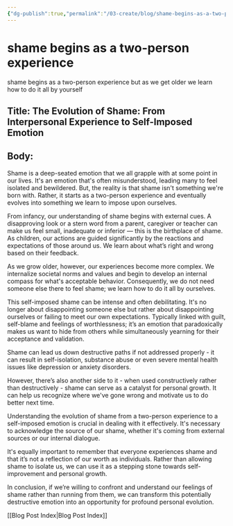 ```yaml
---
{"dg-publish":true,"permalink":"/03-create/blog/shame-begins-as-a-two-person-experience/","tags":["shame","emotional-health"]}
---
```



# shame begins as a two-person experience

shame begins as a two-person experience but as we get older we learn how to do it all by yourself

## Title: The Evolution of Shame: From Interpersonal Experience to Self-Imposed Emotion

## Body:

Shame is a deep-seated emotion that we all grapple with at some point in our lives. It's an emotion that's often misunderstood, leading many to feel isolated and bewildered. But, the reality is that shame isn't something we're born with. Rather, it starts as a two-person experience and eventually evolves into something we learn to impose upon ourselves.

From infancy, our understanding of shame begins with external cues. A disapproving look or a stern word from a parent, caregiver or teacher can make us feel small, inadequate or inferior — this is the birthplace of shame. As children, our actions are guided significantly by the reactions and expectations of those around us. We learn about what’s right and wrong based on their feedback.

As we grow older, however, our experiences become more complex. We internalize societal norms and values and begin to develop an internal compass for what's acceptable behavior. Consequently, we do not need someone else there to feel shame; we learn how to do it all by ourselves.

This self-imposed shame can be intense and often debilitating. It's no longer about disappointing someone else but rather about disappointing ourselves or failing to meet our own expectations. Typically linked with guilt, self-blame and feelings of worthlessness; it’s an emotion that paradoxically makes us want to hide from others while simultaneously yearning for their acceptance and validation.

Shame can lead us down destructive paths if not addressed properly - it can result in self-isolation, substance abuse or even severe mental health issues like depression or anxiety disorders.

However, there’s also another side to it - when used constructively rather than destructively - shame can serve as a catalyst for personal growth. It can help us recognize where we've gone wrong and motivate us to do better next time.

Understanding the evolution of shame from a two-person experience to a self-imposed emotion is crucial in dealing with it effectively. It's necessary to acknowledge the source of our shame, whether it's coming from external sources or our internal dialogue.

It's equally important to remember that everyone experiences shame and that it’s not a reflection of our worth as individuals. Rather than allowing shame to isolate us, we can use it as a stepping stone towards self-improvement and personal growth.

In conclusion, if we’re willing to confront and understand our feelings of shame rather than running from them, we can transform this potentially destructive emotion into an opportunity for profound personal evolution.


[[Blog Post Index\|Blog Post Index]]